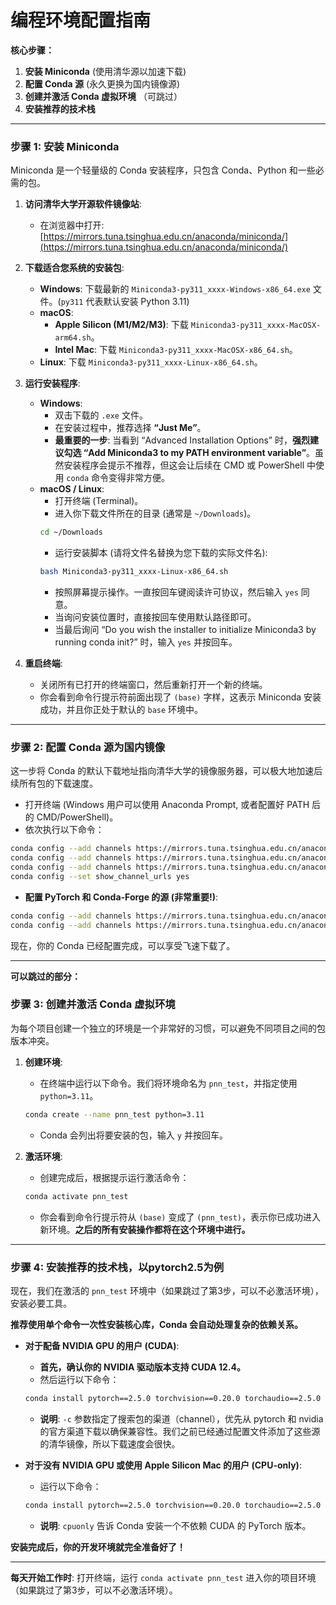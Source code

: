 # 编程环境配置指南
**核心步骤：**

1.  **安装 Miniconda** (使用清华源以加速下载)
2.  **配置 Conda 源** (永久更换为国内镜像源)
3.  **创建并激活 Conda 虚拟环境** （可跳过）
4.  **安装推荐的技术栈**

---

### 步骤 1: 安装 Miniconda

Miniconda 是一个轻量级的 Conda 安装程序，只包含 Conda、Python 和一些必需的包。

1.  **访问清华大学开源软件镜像站**:
    *   在浏览器中打开: [https://mirrors.tuna.tsinghua.edu.cn/anaconda/miniconda/](https://mirrors.tuna.tsinghua.edu.cn/anaconda/miniconda/)

2.  **下载适合您系统的安装包**:
    *   **Windows**: 下载最新的 `Miniconda3-py311_xxxx-Windows-x86_64.exe` 文件。(`py311` 代表默认安装 Python 3.11)
    *   **macOS**:
        *   **Apple Silicon (M1/M2/M3)**: 下载 `Miniconda3-py311_xxxx-MacOSX-arm64.sh`。
        *   **Intel Mac**: 下载 `Miniconda3-py311_xxxx-MacOSX-x86_64.sh`。
    *   **Linux**: 下载 `Miniconda3-py311_xxxx-Linux-x86_64.sh`。

3.  **运行安装程序**:
    *   **Windows**:
        *   双击下载的 `.exe` 文件。
        *   在安装过程中，推荐选择 **“Just Me”**。
        *   **最重要的一步**: 当看到 “Advanced Installation Options” 时，**强烈建议勾选 “Add Miniconda3 to my PATH environment variable”**。虽然安装程序会提示不推荐，但这会让后续在 CMD 或 PowerShell 中使用 `conda` 命令变得非常方便。
    *   **macOS / Linux**:
        *   打开终端 (Terminal)。
        *   进入你下载文件所在的目录 (通常是 `~/Downloads`)。
          ```bash
          cd ~/Downloads
          ```
        *   运行安装脚本 (请将文件名替换为您下载的实际文件名):
          ```bash
          bash Miniconda3-py311_xxxx-Linux-x86_64.sh
          ```
        *   按照屏幕提示操作。一直按回车键阅读许可协议，然后输入 `yes` 同意。
        *   当询问安装位置时，直接按回车使用默认路径即可。
        *   当最后询问 “Do you wish the installer to initialize Miniconda3 by running conda init?” 时，输入 `yes` 并按回车。

4.  **重启终端**:
    *   关闭所有已打开的终端窗口，然后重新打开一个新的终端。
    *   你会看到命令行提示符前面出现了 `(base)` 字样，这表示 Miniconda 安装成功，并且你正处于默认的 `base` 环境中。

---

### 步骤 2: 配置 Conda 源为国内镜像

这一步将 Conda 的默认下载地址指向清华大学的镜像服务器，可以极大地加速后续所有包的下载速度。

*   打开终端 (Windows 用户可以使用 Anaconda Prompt, 或者配置好 PATH 后的 CMD/PowerShell)。
*   依次执行以下命令：

```bash
conda config --add channels https://mirrors.tuna.tsinghua.edu.cn/anaconda/pkgs/main
conda config --add channels https://mirrors.tuna.tsinghua.edu.cn/anaconda/pkgs/r
conda config --add channels https://mirrors.tuna.tsinghua.edu.cn/anaconda/pkgs/msys2
conda config --set show_channel_urls yes
```

*   **配置 PyTorch 和 Conda-Forge 的源 (非常重要!)**:

```bash
conda config --add channels https://mirrors.tuna.tsinghua.edu.cn/anaconda/cloud/pytorch/
conda config --add channels https://mirrors.tuna.tsinghua.edu.cn/anaconda/cloud/conda-forge/
```
现在，你的 Conda 已经配置完成，可以享受飞速下载了。

---
**可以跳过的部分：**

### 步骤 3: 创建并激活 Conda 虚拟环境

为每个项目创建一个独立的环境是一个非常好的习惯，可以避免不同项目之间的包版本冲突。

1.  **创建环境**:
    *   在终端中运行以下命令。我们将环境命名为 `pnn_test`，并指定使用 `python=3.11`。
    ```bash
    conda create --name pnn_test python=3.11
    ```
    *   Conda 会列出将要安装的包，输入 `y` 并按回车。

2.  **激活环境**:
    *   创建完成后，根据提示运行激活命令：
    ```bash
    conda activate pnn_test
    ```
    *   你会看到命令行提示符从 `(base)` 变成了 `(pnn_test)`，表示你已成功进入新环境。**之后的所有安装操作都将在这个环境中进行。**

---

### 步骤 4: 安装推荐的技术栈，以pytorch2.5为例

现在，我们在激活的 `pnn_test` 环境中（如果跳过了第3步，可以不必激活环境），安装必要工具。

**推荐使用单个命令一次性安装核心库，Conda 会自动处理复杂的依赖关系。**

*   **对于配备 NVIDIA GPU 的用户 (CUDA)**:
    *   **首先，确认你的 NVIDIA 驱动版本支持 CUDA 12.4。**
    *   然后运行以下命令：
    ```bash
    conda install pytorch==2.5.0 torchvision==0.20.0 torchaudio==2.5.0 pytorch-cuda=12.4  -c pytorch -c nvidia
    ```
    *   **说明**: `-c` 参数指定了搜索包的渠道（channel），优先从 pytorch 和 nvidia 的官方渠道下载以确保兼容性。我们之前已经通过配置文件添加了这些源的清华镜像，所以下载速度会很快。

*   **对于没有 NVIDIA GPU 或使用 Apple Silicon Mac 的用户 (CPU-only)**:
    *   运行以下命令：
    ```bash
    conda install pytorch==2.5.0 torchvision==0.20.0 torchaudio==2.5.0 cpuonly -c pytorch
    ```
    *   **说明**: `cpuonly` 告诉 Conda 安装一个不依赖 CUDA 的 PyTorch 版本。

**安装完成后，你的开发环境就完全准备好了！**

---

**每天开始工作时**: 打开终端，运行 `conda activate pnn_test` 进入你的项目环境（如果跳过了第3步，可以不必激活环境）。
